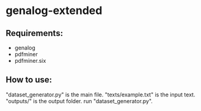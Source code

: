 # genalog-extended

## Requirements:
* genalog
* pdfminer
* pdfminer.six

## How to use:
"dataset_generator.py" is the main file. "texts/example.txt" is the input text. "outputs/" is the output folder.
run "dataset_generator.py".
